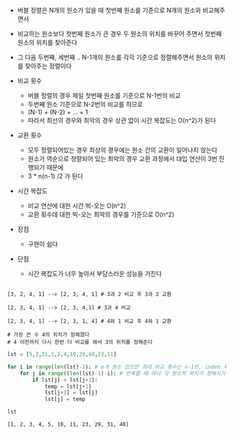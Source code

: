 - 버블 정렬은 N개의 원소가 있을 때 첫번째 원소를 기준으로 N개의 원소와 비교해주면서
- 비교하는 원소보다 첫번째 원소가 큰 경우 두 원소의 위치를 바꾸어 주면서 첫번째 원소의 위치를 찾아준다
- 그 다음 두번째, 세번째 .. N-1개의 원소를 각각 기준으로 정렬해주면서 원소의 위치를 찾아주는 정렬이다 

- 비교 횟수
    - 버블 정렬의 경우 제일 첫번째 원소를 기준으로 N-1번의 비교
    - 두번째 원소 기준으로 N-2번의 비교를 하므로 
    - (N-1) + (N-2) + ... + 1
    - 따라서 최선의 경우와 최악의 경우 상관 없이 시간 복잡도는 O(n^2)가 된다 


- 교환 횟수
    - 모두 정렬되어있는 경우 최상의 경우에는 원소 간의 교환이 일어나지 않는다
    - 원소가 역순으로 정렬되어 있는 최악의 경우 교환 과정에서 대입 연산이 3번 진행되기 때문에 
    - 3 * n(n-1) /2 가 된다 


- 시간 복잡도
    - 비교 연산에 대한 시간 빅-오는 O(n^2)
    - 교환 횟수데 대한 빅-오는 최악의 경우를 기준으로 O(n^2)

- 장점
    - 구현이 쉽다
- 단점
    - 시간 복잡도가 너무 높아서 부담스러운 성능을 가진다


```

[3, 2, 4, 1] --> [2, 3, 4, 1] # 3과 2 비교 후 3과 2 교환

[2, 3, 4, 1] --> [2, 3, 4,1] # 3과 4 비교

[2, 3, 4, 1] --> [2, 3, 1, 4] # 4와 1 비교 후 4와 1 교환

# 가장 큰 수 4의 위치가 정해졌다
# 4 이전까지 다시 한번 더 비교를 해서 3의 위치를 정해준다 

```


```python
lst = [5,3,31,1,2,4,10,29,40,23,11]
```


```python
for i in range(len(lst)-1): # n개 원소 있으면 최대 비교 횟수는 n-1번, index 위치 때문에 len(lst)-1 해준다 
    for j in range((len(lst)-1)-i): # 반복할 때 마다 각 원소의 위치가 정해지기 때문에 비교횟수는 점점 더 작아진다 
        if lst[j] > lst[j+1]:
            temp = lst[j+1]
            lst[j+1] = lst[j]
            lst[j] = temp
```


```python
lst
```




    [1, 2, 3, 4, 5, 10, 11, 23, 29, 31, 40]


